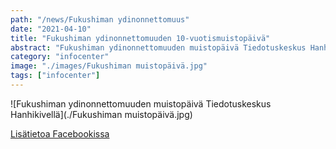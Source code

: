 ```yaml
---
path: "/news/Fukushiman ydinonnettomuus"
date: "2021-04-10"
title: "Fukushiman ydinonnettomuuden 10-vuotismuistopäivä"
abstract: "Fukushiman ydinonnettomuuden muistopäivä Tiedotuskeskus Hanhikivellä"
category: "infocenter"
image: "./images/Fukushiman muistopäivä.jpg"
tags: ["infocenter"]
---
```


![Fukushiman ydinonnettomuuden muistopäivä Tiedotuskeskus Hanhikivellä](./Fukushiman muistopäivä.jpg)

[Lisätietoa Facebookissa](https://www.facebook.com/InformationCenterHanhikivi/photos/a.554554321565554/1376753016012343)


